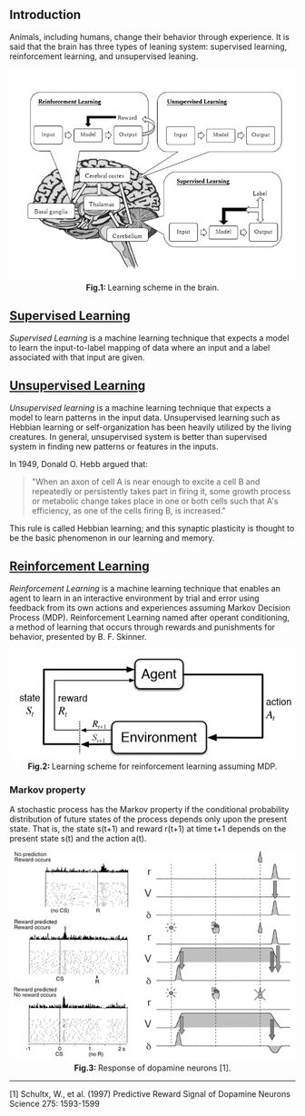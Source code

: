 ## Introduction
Animals, including humans, change their behavior through experience. It is said that the brain has three types of leaning system: supervised learning, reinforcement learning, and unsupervised leaning.

<p align="center">
  <img src="/assets/Brain_DL.PNG"/>
  <br>
  <b> Fig.1: </b> Learning scheme in the brain.
</p>

## [Supervised Learning](/examples/supervised_learning) 
*Supervised Learning* is a machine learning technique that expects a model to learn the input-to-label mapping of data where an input and a label associated with that input are given.

## [Unsupervised Learning](/examples/unsupervised_learning)
*Unsupervised learning* is a machine learning technique that expects a model to learn patterns in the input data. Unsupervised learning such as Hebbian learning or self-organization has been heavily utilized by the living creatures. In general, unsupervised system is better than supervised system in finding new patterns or features in the inputs.

In 1949, Donald O. Hebb argued that: 
> "When an axon of cell A is near enough to excite a cell B and repeatedly or persistently takes part in firing it, some growth process or metabolic change takes place in one or both cells such that A's efficiency, as one of the cells firing B, is increased." 

This rule is called Hebbian learning; and this synaptic plasticity is thought to be the basic phenomenon in our learning and memory.

## [Reinforcement Learning](/examples/reinforcement_learning)
*Reinforcement Learning* is a machine learning technique that enables an agent to learn in an interactive environment by trial and error using feedback from its own actions and experiences assuming Markov Decision Process (MDP). Reinforcement Learning named after operant conditioning, a method of learning that occurs through rewards and punishments for behavior, presented by B. F. Skinner.

<p align="center">
  <img src="/assets/reinforcement-learning.jpg"/>
  <br>
  <b> Fig.2: </b> Learning scheme for reinforcement learning assuming MDP.
</p>  

### Markov property
A stochastic process has the Markov property if the conditional probability distribution of future states of the process depends only upon the present state. That is, the state s(t+1) and reward r(t+1) at time t+1 depends on the present state s(t) and the action a(t). 

<p align="center">
  <img src="/assets/TD_error.png"/>
  <br>
  <b> Fig.3: </b> Response of dopamine neurons [1]. 
</p>  

---
[1] Schultx, W., et al. (1997) Predictive Reward Signal of Dopamine Neurons Science 275: 1593-1599 
